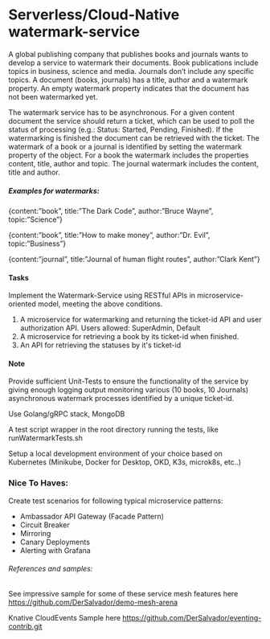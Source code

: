 # Serverless/Cloud-Native watermark-service

A global publishing company that publishes books and journals wants to develop a service to
watermark their documents. Book publications include topics in business, science and media. Journals don’t include any specific topics. A document (books, journals) has a title, author and a watermark property. An empty watermark property indicates that the document has not been watermarked yet.

The watermark service has to be asynchronous. For a given content document the service should return a ticket, which can be used to poll the status of processing (e.g.: Status: Started, Pending, Finished). If the watermarking is finished the document can be retrieved with the ticket. The watermark of a book or a journal is identified by setting the watermark property of the object. For a book the watermark includes the properties content, title, author and topic. The journal watermark includes the content, title and author.

##### Examples for watermarks:
{content:”book”, title:”The Dark Code”, author:”Bruce Wayne”, topic:”Science”}

{content:”book”, title:”How to make money”, author:”Dr. Evil”, topic:”Business”}

{content:”journal”, title:”Journal of human flight routes”, author:”Clark Kent”}

#### Tasks
Implement the Watermark-Service using RESTful APIs in microservice-oriented model, meeting the above conditions.

1. A microservice for watermarking and returning the ticket-id API and user authorization API. Users allowed: SuperAdmin, Default
2. A microservice for retrieving a book by its ticket-id when finished.
3. An API for retrieving the statuses by it's ticket-id

#### Note
Provide sufficient Unit-Tests to ensure the functionality of the service by giving enough logging output monitoring various (10 books, 10 Journals)
asynchronous watermark processes identified by a unique ticket-id.

Use Golang/gRPC stack, MongoDB

A test script wrapper in the root directory running the tests, like runWatermarkTests.sh

Setup a local development environment of your choice based on Kubernetes (Minikube, Docker for Desktop, OKD, K3s, microk8s, etc..)

### Nice To Haves:

Create test scenarios for following typical microservice patterns:
- Ambassador API Gateway (Facade Pattern)
- Circuit Breaker
- Mirroring
- Canary Deployments
- Alerting with Grafana

###### References and samples:
See impressive sample for some of these service mesh features here
https://github.com/DerSalvador/demo-mesh-arena

Knative CloudEvents Sample here
https://github.com/DerSalvador/eventing-contrib.git

